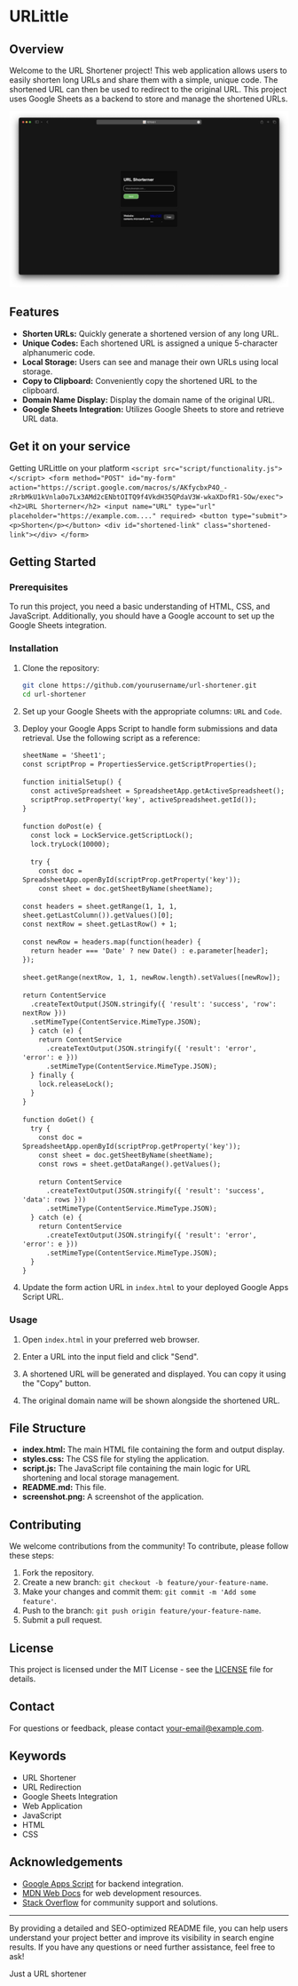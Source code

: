 # URLittle

## Overview

Welcome to the URL Shortener project! This web application allows users to easily shorten long URLs and share them with a simple, unique code. The shortened URL can then be used to redirect to the original URL. This project uses Google Sheets as a backend to store and manage the shortened URLs.

![URL Shortener Screenshot](Screenshot.png)

## Features

- **Shorten URLs:** Quickly generate a shortened version of any long URL.
- **Unique Codes:** Each shortened URL is assigned a unique 5-character alphanumeric code.
- **Local Storage:** Users can see and manage their own URLs using local storage.
- **Copy to Clipboard:** Conveniently copy the shortened URL to the clipboard.
- **Domain Name Display:** Display the domain name of the original URL.
- **Google Sheets Integration:** Utilizes Google Sheets to store and retrieve URL data.

## Get it on your service

Getting URLittle on your platform
    ```
        <script src="script/functionality.js"></script>
        <form method="POST" id="my-form"
            action="https://script.google.com/macros/s/AKfycbxP4O_-zRrbMkU1kVnla0o7Lx3AMd2cENbtOITQ9f4VkdH35QPdaV3W-wkaXDofR1-SOw/exec">
            <h2>URL Shorterner</h2>
            <input name="URL" type="url" placeholder="https://example.com...." required>
            <button type="submit"><p>Shorten</p></button>
            <div id="shortened-link" class="shortened-link"></div>
        </form>
    ```

## Getting Started

### Prerequisites

To run this project, you need a basic understanding of HTML, CSS, and JavaScript. Additionally, you should have a Google account to set up the Google Sheets integration.

### Installation

1. Clone the repository:
    ```sh
    git clone https://github.com/yourusername/url-shortener.git
    cd url-shortener
    ```

2. Set up your Google Sheets with the appropriate columns: `URL` and `Code`.

3. Deploy your Google Apps Script to handle form submissions and data retrieval. Use the following script as a reference:

    ```javascriptconst
    sheetName = 'Sheet1';
    const scriptProp = PropertiesService.getScriptProperties();
    
    function initialSetup() {
      const activeSpreadsheet = SpreadsheetApp.getActiveSpreadsheet();
      scriptProp.setProperty('key', activeSpreadsheet.getId());
    }
    
    function doPost(e) {
      const lock = LockService.getScriptLock();
      lock.tryLock(10000);
    
      try {
        const doc = SpreadsheetApp.openById(scriptProp.getProperty('key'));
        const sheet = doc.getSheetByName(sheetName);

    const headers = sheet.getRange(1, 1, 1, sheet.getLastColumn()).getValues()[0];
    const nextRow = sheet.getLastRow() + 1;

    const newRow = headers.map(function(header) {
      return header === 'Date' ? new Date() : e.parameter[header];
    });

    sheet.getRange(nextRow, 1, 1, newRow.length).setValues([newRow]);

    return ContentService
      .createTextOutput(JSON.stringify({ 'result': 'success', 'row': nextRow }))
      .setMimeType(ContentService.MimeType.JSON);
      } catch (e) {
        return ContentService
          .createTextOutput(JSON.stringify({ 'result': 'error', 'error': e }))
          .setMimeType(ContentService.MimeType.JSON);
      } finally {
        lock.releaseLock();
      }
    }
    
    function doGet() {
      try {
        const doc = SpreadsheetApp.openById(scriptProp.getProperty('key'));
        const sheet = doc.getSheetByName(sheetName);
        const rows = sheet.getDataRange().getValues();
    
        return ContentService
          .createTextOutput(JSON.stringify({ 'result': 'success', 'data': rows }))
          .setMimeType(ContentService.MimeType.JSON);
      } catch (e) {
        return ContentService
          .createTextOutput(JSON.stringify({ 'result': 'error', 'error': e }))
          .setMimeType(ContentService.MimeType.JSON);
      }
    }

    ```

4. Update the form action URL in `index.html` to your deployed Google Apps Script URL.

### Usage

1. Open `index.html` in your preferred web browser.

2. Enter a URL into the input field and click "Send".

3. A shortened URL will be generated and displayed. You can copy it using the "Copy" button.

4. The original domain name will be shown alongside the shortened URL.

## File Structure

- **index.html:** The main HTML file containing the form and output display.
- **styles.css:** The CSS file for styling the application.
- **script.js:** The JavaScript file containing the main logic for URL shortening and local storage management.
- **README.md:** This file.
- **screenshot.png:** A screenshot of the application.

## Contributing

We welcome contributions from the community! To contribute, please follow these steps:

1. Fork the repository.
2. Create a new branch: `git checkout -b feature/your-feature-name`.
3. Make your changes and commit them: `git commit -m 'Add some feature'`.
4. Push to the branch: `git push origin feature/your-feature-name`.
5. Submit a pull request.

## License

This project is licensed under the MIT License - see the [LICENSE](LICENSE) file for details.

## Contact

For questions or feedback, please contact [your-email@example.com](mailto:your-email@example.com).

## Keywords

- URL Shortener
- URL Redirection
- Google Sheets Integration
- Web Application
- JavaScript
- HTML
- CSS

## Acknowledgements

- [Google Apps Script](https://developers.google.com/apps-script) for backend integration.
- [MDN Web Docs](https://developer.mozilla.org/) for web development resources.
- [Stack Overflow](https://stackoverflow.com/) for community support and solutions.

---

By providing a detailed and SEO-optimized README file, you can help users understand your project better and improve its visibility in search engine results. If you have any questions or need further assistance, feel free to ask!


Just a URL shortener
